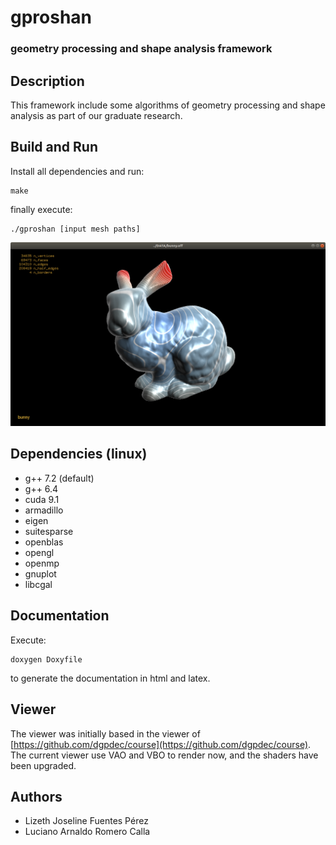 # gproshan
### geometry processing and shape analysis framework

## Description
This framework include some algorithms of geometry processing and shape analysis as part of our graduate research.

## Build and Run
Install all dependencies and run:

	make

finally execute:

	./gproshan [input mesh paths]

![](gproshan.png) 

## Dependencies (linux)
- g++ 7.2 (default)
- g++ 6.4
- cuda 9.1
- armadillo
- eigen
- suitesparse
- openblas
- opengl
- openmp
- gnuplot
- libcgal

## Documentation
Execute:

	doxygen Doxyfile

to generate the documentation in html and latex.

## Viewer
The viewer was initially based in the viewer of [https://github.com/dgpdec/course](https://github.com/dgpdec/course). The current viewer use VAO and VBO to render now, and the shaders have been upgraded.

## Authors
- Lizeth Joseline Fuentes Pérez
- Luciano Arnaldo Romero Calla

